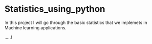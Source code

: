 # Statistics_using_python

In this project I will go through the basic statistics that we implemets in Machine learning applications.

.....!
